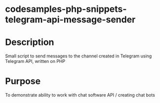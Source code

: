 # codesamples-php-snippets-telegram-api-message-sender
# Description
Small script to send messages to the channel created in Telegram using Telegram API, written on PHP
# Purpose
To demonstrate ability to work with chat software API / creating chat bots
